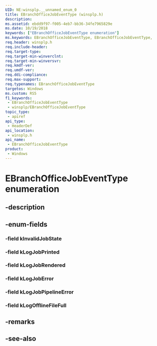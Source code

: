 ```yaml
---
UID: NE:winsplp.__unnamed_enum_0
title: EBranchOfficeJobEventType (winsplp.h)
description: 
ms.assetid: ebdd9f97-f005-4eb7-bb36-34fe7965829e
ms.date: 10/19/2018
keywords: ["EBranchOfficeJobEventType enumeration"]
ms.keywords: EBranchOfficeJobEventType, EBranchOfficeJobEventType,
req.header: winsplp.h
req.include-header: 
req.target-type: 
req.target-min-winverclnt: 
req.target-min-winversvr: 
req.kmdf-ver: 
req.umdf-ver: 
req.ddi-compliance: 
req.max-support: 
req.typenames: EBranchOfficeJobEventType
targetos: Windows
ms.custom: RS5
f1_keywords:
 - EBranchOfficeJobEventType
 - winsplp/EBranchOfficeJobEventType
topic_type:
 - apiref
api_type:
 - HeaderDef
api_location:
 - winsplp.h
api_name:
 - EBranchOfficeJobEventType
product:
 - Windows
---
```


# EBranchOfficeJobEventType enumeration


## -description

## -enum-fields

### -field kInvalidJobState 

### -field kLogJobPrinted 

### -field kLogJobRendered 

### -field kLogJobError 

### -field kLogJobPipelineError 

### -field kLogOfflineFileFull 

## -remarks

## -see-also

